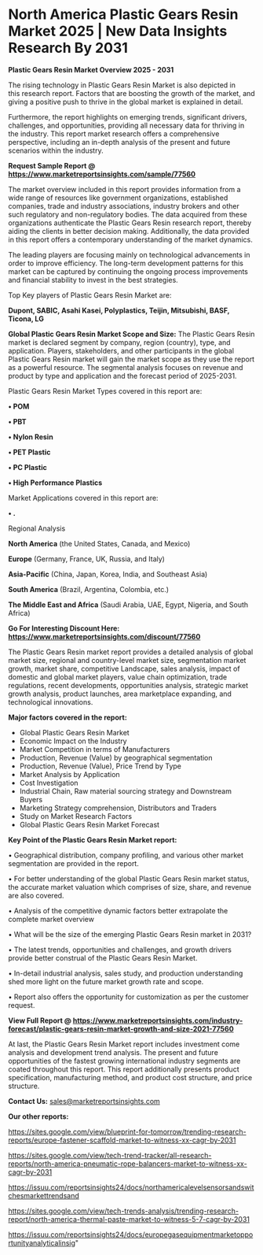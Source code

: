 # North America Plastic Gears Resin Market 2025 | New Data Insights Research By 2031

<Strong> Plastic Gears Resin Market Overview 2025 - 2031</strong>

The rising technology in Plastic Gears Resin Market is also depicted in this research report. Factors that are boosting the growth of the market, and giving a positive push to thrive in the global market is explained in detail.

Furthermore, the report highlights on emerging trends, significant drivers, challenges, and opportunities, providing all necessary data for thriving in the industry. This report market research offers a comprehensive perspective, including an in-depth analysis of the present and future scenarios within the industry.

<strong>Request Sample Report @ <a href=https://www.marketreportsinsights.com/sample/77560>https://www.marketreportsinsights.com/sample/77560</a></strong>

The market overview included in this report provides information from a wide range of resources like government organizations, established companies, trade and industry associations, industry brokers and other such regulatory and non-regulatory bodies. The data acquired from these organizations authenticate the Plastic Gears Resin research report, thereby aiding the clients in better decision making. Additionally, the data provided in this report offers a contemporary understanding of the market dynamics.

The leading players are focusing mainly on technological advancements in order to improve efficiency. The long-term development patterns for this market can be captured by continuing the ongoing process improvements and financial stability to invest in the best strategies.

Top Key players of Plastic Gears Resin Market are:

<strong>Dupont, SABIC, Asahi Kasei, Polyplastics, Teijin, Mitsubishi, BASF, Ticona, LG</strong>

<strong><b>Global Plastic Gears Resin Market Scope and Size:</b></strong>
The Plastic Gears Resin market is declared segment by company, region (country), type, and application. Players, stakeholders, and other participants in the global Plastic Gears Resin market will gain the market scope as they use the report as a powerful resource. The segmental analysis focuses on revenue and product by type and application and the forecast period of 2025-2031.

Plastic Gears Resin Market Types covered in this report are:

<strong>• POM

• PBT

• Nylon Resin

• PET Plastic

• PC Plastic

• High Performance Plastics</strong>

Market Applications covered in this report are:

<strong>• .</strong> 

Regional Analysis

<strong>North America</strong> (the United States, Canada, and Mexico)

<strong>Europe</strong> (Germany, France, UK, Russia, and Italy)

<strong>Asia-Pacific</strong> (China, Japan, Korea, India, and Southeast Asia)

<strong>South America</strong> (Brazil, Argentina, Colombia, etc.)

<strong>The Middle East and Africa</strong> (Saudi Arabia, UAE, Egypt, Nigeria, and South Africa)

<strong>Go For Interesting Discount Here: <a href=https://www.marketreportsinsights.com/discount/77560>https://www.marketreportsinsights.com/discount/77560</a></strong>

The Plastic Gears Resin market report provides a detailed analysis of global market size, regional and country-level market size, segmentation market growth, market share, competitive Landscape, sales analysis, impact of domestic and global market players, value chain optimization, trade regulations, recent developments, opportunities analysis, strategic market growth analysis, product launches, area marketplace expanding, and technological innovations.

<strong><b>Major factors covered in the report:</b></strong>
<ul>
  <li>Global Plastic Gears Resin Market </li>
  <li>Economic Impact on the Industry</li>
  <li>Market Competition in terms of Manufacturers</li>
  <li>Production, Revenue (Value) by geographical segmentation</li>
  <li>Production, Revenue (Value), Price Trend by Type</li>
  <li>Market Analysis by Application</li>
  <li>Cost Investigation</li>
  <li>Industrial Chain, Raw material sourcing strategy and Downstream Buyers</li>
  <li>Marketing Strategy comprehension, Distributors and Traders</li>
  <li>Study on Market Research Factors</li>
  <li>Global Plastic Gears Resin Market Forecast</li>
</ul>

<strong><b>Key Point of the Plastic Gears Resin Market report:</b></strong>

• Geographical distribution, company profiling, and various other market segmentation are provided in the report.

• For better understanding of the global Plastic Gears Resin market status, the accurate market valuation which comprises of size, share, and revenue are also covered.

• Analysis of the competitive dynamic factors better extrapolate the complete market overview

• What will be the size of the emerging Plastic Gears Resin market in 2031?

• The latest trends, opportunities and challenges, and growth drivers provide better construal of the Plastic Gears Resin Market.

• In-detail industrial analysis, sales study, and production understanding shed more light on the future market growth rate and scope.

• Report also offers the opportunity for customization as per the customer request.

<strong><b>View Full Report @ <a href=https://www.marketreportsinsights.com/industry-forecast/plastic-gears-resin-market-growth-and-size-2021-77560>https://www.marketreportsinsights.com/industry-forecast/plastic-gears-resin-market-growth-and-size-2021-77560</a></b></strong>


At last, the Plastic Gears Resin Market report includes investment come analysis and development trend analysis. The present and future opportunities of the fastest growing international industry segments are coated throughout this report. This report additionally presents product specification, manufacturing method, and product cost structure, and price structure.

<strong>Contact Us:</strong>
sales@marketreportsinsights.com

<strong>Our other reports:</strong>

<a href=https://sites.google.com/view/blueprint-for-tomorrow/trending-research-reports/europe-fastener-scaffold-market-to-witness-xx-cagr-by-2031>https://sites.google.com/view/blueprint-for-tomorrow/trending-research-reports/europe-fastener-scaffold-market-to-witness-xx-cagr-by-2031</a>

<a href=https://sites.google.com/view/tech-trend-tracker/all-research-reports/north-america-pneumatic-rope-balancers-market-to-witness-xx-cagr-by-2031>https://sites.google.com/view/tech-trend-tracker/all-research-reports/north-america-pneumatic-rope-balancers-market-to-witness-xx-cagr-by-2031</a>

<a href=https://issuu.com/reportsinsights24/docs/northamericalevelsensorsandswitchesmarkettrendsand>https://issuu.com/reportsinsights24/docs/northamericalevelsensorsandswitchesmarkettrendsand</a>

<a href=https://sites.google.com/view/tech-trends-analysis/trending-research-report/north-america-thermal-paste-market-to-witness-5-7-cagr-by-2031>https://sites.google.com/view/tech-trends-analysis/trending-research-report/north-america-thermal-paste-market-to-witness-5-7-cagr-by-2031</a>

<a href=https://issuu.com/reportsinsights24/docs/europegasequipmentmarketopportunityanalyticalinsig>https://issuu.com/reportsinsights24/docs/europegasequipmentmarketopportunityanalyticalinsig</a>"
